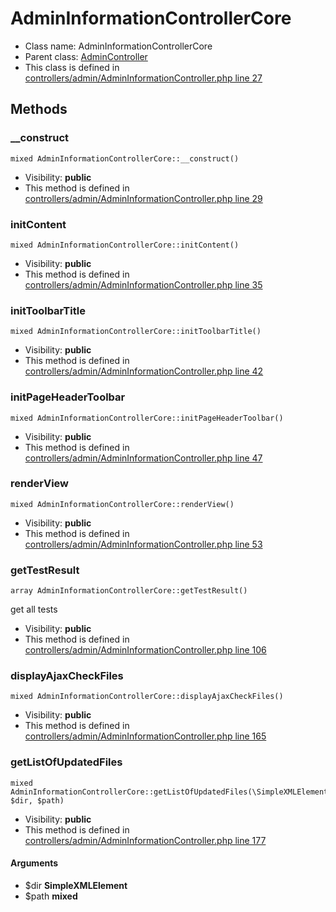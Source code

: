 AdminInformationControllerCore
===============






* Class name: AdminInformationControllerCore
* Parent class: [AdminController](AdminControllerCore)
* This class is defined in [controllers/admin/AdminInformationController.php line 27](https://github.com/PrestaShop/PrestaShop/blob/1.6.1.1/controllers/admin/AdminInformationController.php#L27)







Methods
-------


### __construct

    mixed AdminInformationControllerCore::__construct()





* Visibility: **public**
* This method is defined in [controllers/admin/AdminInformationController.php line 29](https://github.com/PrestaShop/PrestaShop/blob/1.6.1.1/controllers/admin/AdminInformationController.php#29)




### initContent

    mixed AdminInformationControllerCore::initContent()





* Visibility: **public**
* This method is defined in [controllers/admin/AdminInformationController.php line 35](https://github.com/PrestaShop/PrestaShop/blob/1.6.1.1/controllers/admin/AdminInformationController.php#35)




### initToolbarTitle

    mixed AdminInformationControllerCore::initToolbarTitle()





* Visibility: **public**
* This method is defined in [controllers/admin/AdminInformationController.php line 42](https://github.com/PrestaShop/PrestaShop/blob/1.6.1.1/controllers/admin/AdminInformationController.php#42)




### initPageHeaderToolbar

    mixed AdminInformationControllerCore::initPageHeaderToolbar()





* Visibility: **public**
* This method is defined in [controllers/admin/AdminInformationController.php line 47](https://github.com/PrestaShop/PrestaShop/blob/1.6.1.1/controllers/admin/AdminInformationController.php#47)




### renderView

    mixed AdminInformationControllerCore::renderView()





* Visibility: **public**
* This method is defined in [controllers/admin/AdminInformationController.php line 53](https://github.com/PrestaShop/PrestaShop/blob/1.6.1.1/controllers/admin/AdminInformationController.php#53)




### getTestResult

    array AdminInformationControllerCore::getTestResult()

get all tests



* Visibility: **public**
* This method is defined in [controllers/admin/AdminInformationController.php line 106](https://github.com/PrestaShop/PrestaShop/blob/1.6.1.1/controllers/admin/AdminInformationController.php#106)




### displayAjaxCheckFiles

    mixed AdminInformationControllerCore::displayAjaxCheckFiles()





* Visibility: **public**
* This method is defined in [controllers/admin/AdminInformationController.php line 165](https://github.com/PrestaShop/PrestaShop/blob/1.6.1.1/controllers/admin/AdminInformationController.php#165)




### getListOfUpdatedFiles

    mixed AdminInformationControllerCore::getListOfUpdatedFiles(\SimpleXMLElement $dir, $path)





* Visibility: **public**
* This method is defined in [controllers/admin/AdminInformationController.php line 177](https://github.com/PrestaShop/PrestaShop/blob/1.6.1.1/controllers/admin/AdminInformationController.php#177)


#### Arguments
* $dir **SimpleXMLElement**
* $path **mixed**


